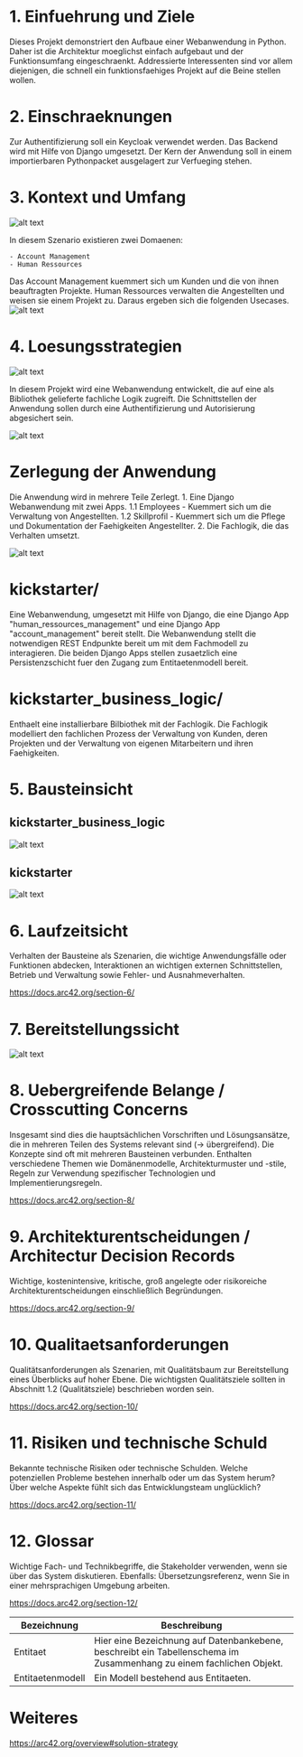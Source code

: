 # 1. Einfuehrung und Ziele

Dieses Projekt demonstriert den Aufbaue einer Webanwendung in Python.
Daher ist die Architektur moeglichst einfach aufgebaut und der Funktionsumfang eingeschraenkt.
Addressierte Interessenten sind vor allem diejenigen, die schnell ein funktionsfaehiges Projekt auf die
Beine stellen wollen.

# 2. Einschraeknungen

Zur Authentifizierung soll ein Keycloak verwendet werden.
Das Backend wird mit Hilfe von Django umgesetzt.
Der Kern der Anwendung soll in einem importierbaren Pythonpacket ausgelagert zur Verfueging stehen.

# 3. Kontext und Umfang

![alt text](img/context_anwendung.png)

In diesem Szenario existieren zwei Domaenen:

    - Account Management
    - Human Ressources

Das Account Management kuemmert sich um Kunden und die von ihnen beauftragten Projekte.
Human Ressources verwalten die Angestellten und weisen sie einem Projekt zu.
Daraus ergeben sich die folgenden Usecases.
![alt text](img/usecase_anwendung.png)


# 4. Loesungsstrategien

![alt text](img/context_anwendung_techn.png)

In diesem Projekt wird eine Webanwendung entwickelt, die auf eine als Bibliothek gelieferte fachliche Logik zugreift.
Die Schnittstellen der Anwendung sollen durch eine Authentifizierung und Autorisierung abgesichert sein. 

![alt text](img/class_fachliches_modell.png)

# Zerlegung der Anwendung

Die Anwendung wird in mehrere Teile Zerlegt.
    1. Eine Django Webanwendung mit zwei Apps.
        1.1 Employees - Kuemmert sich um die Verwaltung von Angestellten.
        1.2 Skillprofil - Kuemmert sich um die Pflege und Dokumentation der Faehigkeiten Angestellter.
    2. Die Fachlogik, die das Verhalten umsetzt.

![alt text](img/component_kickstarter.png)

# kickstarter/

Eine Webanwendung, umgesetzt mit Hilfe von Django, die eine Django App "human_ressources_management" und eine Django App "account_management" bereit stellt.
Die Webanwendung stellt die notwendigen REST Endpunkte bereit um mit dem Fachmodell zu interagieren.
Die beiden Django Apps stellen zusaetzlich eine Persistenzschicht fuer den Zugang zum Entitaetenmodell bereit.

# kickstarter_business_logic/

Enthaelt eine installierbare Bilbiothek mit der Fachlogik.
Die Fachlogik modelliert den fachlichen Prozess der Verwaltung von Kunden, deren Projekten und der Verwaltung von eigenen Mitarbeitern und ihren Faehigkeiten.

# 5. Bausteinsicht

## kickstarter_business_logic

![alt text](img/class_fachlogik.png)

## kickstarter

![alt text](img/class_webanwendung.png)


# 6. Laufzeitsicht

Verhalten der Bausteine als Szenarien, die wichtige Anwendungsfälle oder Funktionen abdecken,
Interaktionen an wichtigen externen Schnittstellen,
Betrieb und Verwaltung sowie Fehler- und Ausnahmeverhalten.

https://docs.arc42.org/section-6/

# 7. Bereitstellungssicht

![alt text](img/deploy_kickstarter.png)

# 8. Uebergreifende Belange / Crosscutting Concerns

Insgesamt sind dies die hauptsächlichen Vorschriften und Lösungsansätze,
die in mehreren Teilen des Systems relevant sind (→ übergreifend).
Die Konzepte sind oft mit mehreren Bausteinen verbunden.
Enthalten verschiedene Themen wie Domänenmodelle, Architekturmuster und -stile,
Regeln zur Verwendung spezifischer Technologien und Implementierungsregeln.

https://docs.arc42.org/section-8/

# 9. Architekturentscheidungen / Architectur Decision Records

Wichtige, kostenintensive, kritische, groß angelegte oder risikoreiche Architekturentscheidungen einschließlich Begründungen.

https://docs.arc42.org/section-9/

# 10. Qualitaetsanforderungen

Qualitätsanforderungen als Szenarien, mit Qualitätsbaum zur Bereitstellung eines Überblicks auf hoher Ebene.
Die wichtigsten Qualitätsziele sollten in Abschnitt 1.2 (Qualitätsziele) beschrieben worden sein.

https://docs.arc42.org/section-10/

# 11. Risiken und technische Schuld

Bekannte technische Risiken oder technische Schulden.
Welche potenziellen Probleme bestehen innerhalb oder um das System herum?
Über welche Aspekte fühlt sich das Entwicklungsteam unglücklich?

https://docs.arc42.org/section-11/

# 12. Glossar

Wichtige Fach- und Technikbegriffe, die Stakeholder verwenden, wenn sie über das System diskutieren.
Ebenfalls: Übersetzungsreferenz, wenn Sie in einer mehrsprachigen Umgebung arbeiten.

https://docs.arc42.org/section-12/

| Bezeichnung       | Beschreibung |
|-------------------|--------------|
|Entitaet           |Hier eine Bezeichnung auf Datenbankebene, beschreibt ein Tabellenschema im Zusammenhang zu einem fachlichen Objekt.|
|Entitaetenmodell   |Ein Modell bestehend aus Entitaeten.|


# Weiteres

https://arc42.org/overview#solution-strategy
